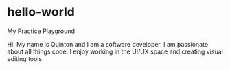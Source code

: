 # hello-world
My Practice Playground

Hi. My name is Quinton and I am a software developer. I am passionate about all things code. I enjoy working in the UI/UX space and creating visual editing tools.
